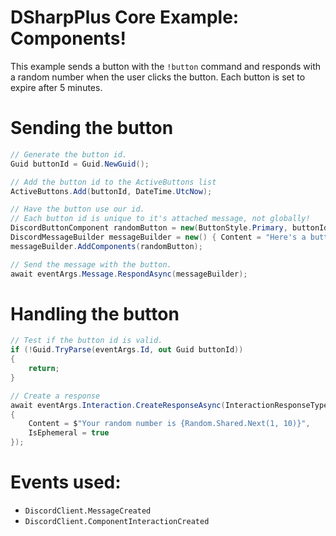 # DSharpPlus Core Example: Components!
This example sends a button with the `!button` command and responds with a random number when the user clicks the button. Each button is set to expire after 5 minutes.

# Sending the button
```cs
// Generate the button id.
Guid buttonId = Guid.NewGuid();

// Add the button id to the ActiveButtons list
ActiveButtons.Add(buttonId, DateTime.UtcNow);

// Have the button use our id.
// Each button id is unique to it's attached message, not globally!
DiscordButtonComponent randomButton = new(ButtonStyle.Primary, buttonId.ToString(), "Random Button!");
DiscordMessageBuilder messageBuilder = new() { Content = "Here's a button that sends random numbers! It'll expire in 5 minutes." };
messageBuilder.AddComponents(randomButton);

// Send the message with the button.
await eventArgs.Message.RespondAsync(messageBuilder);
```

# Handling the button
```cs
// Test if the button id is valid.
if (!Guid.TryParse(eventArgs.Id, out Guid buttonId))
{
    return;
}

// Create a response
await eventArgs.Interaction.CreateResponseAsync(InteractionResponseType.ChannelMessageWithSource, new()
{
    Content = $"Your random number is {Random.Shared.Next(1, 10)}",
    IsEphemeral = true
});
```

# Events used:
- `DiscordClient.MessageCreated`
- `DiscordClient.ComponentInteractionCreated`